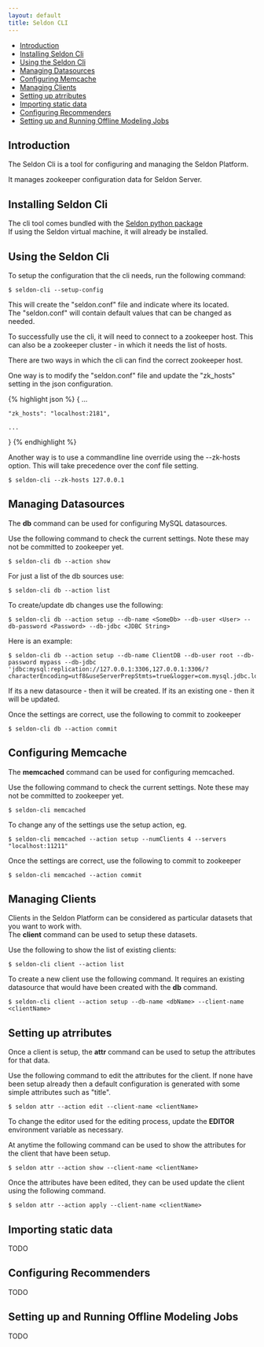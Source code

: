 ```yaml
---
layout: default
title: Seldon CLI
---
```

* [Introduction](#intro)
* [Installing Seldon Cli](#install)
* [Using the Seldon Cli](#usingthecli)
* [Managing Datasources](#db)
* [Configuring Memcache](#memcached)
* [Managing Clients](#client)
* [Setting up atrributes](#attr)
* [Importing static data](#import)
* [Configuring Recommenders](#alg)
* [Setting up and Running Offline Modeling Jobs](#model)

## <a name="intro"></a>Introduction

The Seldon Cli is a tool for configuring and managing the Seldon Platform.

It manages zookeeper configuration data for Seldon Server.


## <a name="install"></a>Installing Seldon Cli

The cli tool comes bundled with the [Seldon python package](/python-package.html)  
If using the Seldon virtual machine, it will already be installed.


## <a name="usingthecli"></a>Using the Seldon Cli

To setup the configuration that the cli needs, run the following command:

    $ seldon-cli --setup-config

This will create the "seldon.conf" file and indicate where its located.  
The "seldon.conf" will contain default values that can be changed as needed.

To successfully use the cli, it will need to connect to a zookeeper host. This can also be a zookeeper cluster - in which it needs the list of hosts.

There are two ways in which the cli can find the correct zookeeper host.

One way is to modify the "seldon.conf" file and update the "zk_hosts" setting in the json configuration.

{% highlight json %}
{
    ...

    "zk_hosts": "localhost:2181",

    ...
}
{% endhighlight %}

Another way is to use a commandline line override using the --zk-hosts option. This will take precedence over the conf file setting.

    $ seldon-cli --zk-hosts 127.0.0.1


## <a name="db"></a>Managing Datasources

The **db** command can be used for configuring MySQL datasources.

Use the following command to check the current settings. Note these may not be committed to zookeeper yet.

    $ seldon-cli db --action show

For just a list of the db sources use:

    $ seldon-cli db --action list

To create/update db changes use the following:

    $ seldon-cli db --action setup --db-name <SomeDb> --db-user <User> --db-password <Password> --db-jdbc <JDBC String>

Here is an example:

    $ seldon-cli db --action setup --db-name ClientDB --db-user root --db-password mypass --db-jdbc 'jdbc:mysql:replication://127.0.0.1:3306,127.0.0.1:3306/?characterEncoding=utf8&useServerPrepStmts=true&logger=com.mysql.jdbc.log.StandardLogger&roundRobinLoadBalance=true&transformedBitIsBoolean=true&rewriteBatchedStatements=true'

If its a new datasource - then it will be created. If its an existing one - then it will be updated.

Once the settings are correct, use the following to commit to zookeeper

    $ seldon-cli db --action commit


## <a name="memcached"></a>Configuring Memcache

The **memcached** command can be used for configuring memcached.

Use the following command to check the current settings. Note these may not be committed to zookeeper yet.

    $ seldon-cli memcached

To change any of the settings use the setup action, eg.

    $ seldon-cli memcached --action setup --numClients 4 --servers "localhost:11211"

Once the settings are correct, use the following to commit to zookeeper

    $ seldon-cli memcached --action commit


## <a name="client"></a>Managing Clients

Clients in the Seldon Platform can be considered as particular datasets that you want to work with.  
The **client** command can be used to setup these datasets.

Use the following to show the list of existing clients:

    $ seldon-cli client --action list

To create a new client use the following command. It requires an existing datasource that would have been created with the **db** command.

    $ seldon-cli client --action setup --db-name <dbName> --client-name <clientName>


## <a name="attr"></a>Setting up atrributes

Once a client is setup, the **attr** command can be used to setup the attributes for that data.

Use the following command to edit the attributes for the client. If none have been setup already then a default configuration is generated with some simple attributes such as "title".

    $ seldon attr --action edit --client-name <clientName>

To change the editor used for the editing process, update the **EDITOR** environment variable as necessary.

At anytime the following command can be used to show the attributes for the client that have been setup.

    $ seldon attr --action show --client-name <clientName>

Once the attributes have been edited, they can be used update the client using the following command.

    $ seldon attr --action apply --client-name <clientName>

## <a name="import"></a>Importing static data

TODO

## <a name="alg"></a>Configuring Recommenders

TODO

## <a name="model"></a>Setting up and Running Offline Modeling Jobs

TODO

